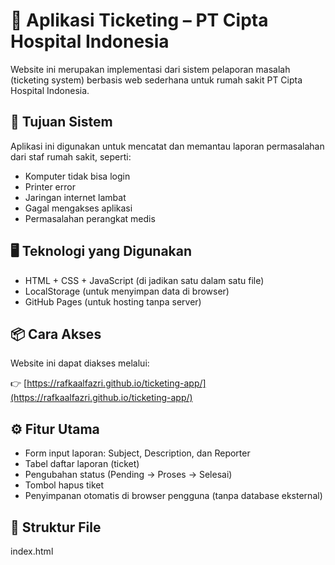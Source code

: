 # 💼 Aplikasi Ticketing – PT Cipta Hospital Indonesia

Website ini merupakan implementasi dari sistem pelaporan masalah (ticketing system) berbasis web sederhana untuk rumah sakit PT Cipta Hospital Indonesia.

## 📌 Tujuan Sistem
Aplikasi ini digunakan untuk mencatat dan memantau laporan permasalahan dari staf rumah sakit, seperti:

- Komputer tidak bisa login
- Printer error
- Jaringan internet lambat
- Gagal mengakses aplikasi
- Permasalahan perangkat medis

## 🖥️ Teknologi yang Digunakan
- HTML + CSS + JavaScript (di jadikan satu dalam satu file)
- LocalStorage (untuk menyimpan data di browser)
- GitHub Pages (untuk hosting tanpa server)

## 📦 Cara Akses
Website ini dapat diakses melalui:

👉 [https://rafkaalfazri.github.io/ticketing-app/](https://rafkaalfazri.github.io/ticketing-app/)

## ⚙️ Fitur Utama
- Form input laporan: Subject, Description, dan Reporter
- Tabel daftar laporan (ticket)
- Pengubahan status (Pending → Proses → Selesai)
- Tombol hapus tiket
- Penyimpanan otomatis di browser pengguna (tanpa database eksternal)

## 📁 Struktur File
index.html
